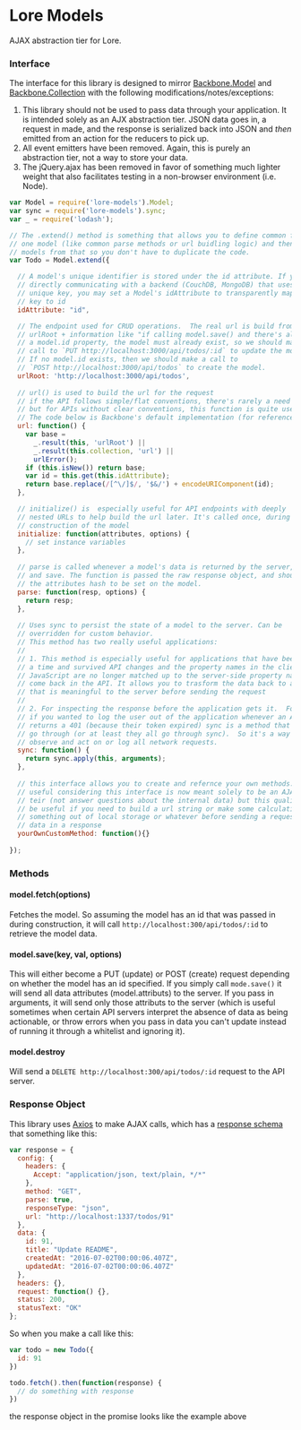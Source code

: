 # Lore Models
AJAX abstraction tier for Lore.

### Interface

The interface for this library is designed to mirror [Backbone.Model](http://backbonejs.org/#Model) and [Backbone.Collection](http://backbonejs.org/#Collection) with the following modifications/notes/exceptions:

1. This library should not be used to pass data through your application. It is intended solely as an AJX abstraction tier. JSON data goes in, a request in made, and the response is serialized back into JSON and *then* emitted from an action for the reducers to pick up.
2. All event emitters have been removed.  Again, this is purely an abstraction tier, not a way to store your data.
3. The jQuery.ajax has been removed in favor of something much lighter weight that also facilitates testing in a non-browser environment (i.e. Node).


```js
var Model = require('lore-models').Model;
var sync = require('lore-models').sync;
var _ = require('lodash');

// The .extend() method is something that allows you to define common functionality in
// one model (like common parse methods or url buidling logic) and then build other
// models from that so you don't have to duplicate the code.
var Todo = Model.extend({

  // A model's unique identifier is stored under the id attribute. If you're 
  // directly communicating with a backend (CouchDB, MongoDB) that uses a different 
  // unique key, you may set a Model's idAttribute to transparently map from that 
  // key to id
  idAttribute: "id",

  // The endpoint used for CRUD operations.  The real url is build from this 
  // urlRoot + information like "if calling model.save() and there's already
  // a model.id property, the model must already exist, so we should make a
  // call to `PUT http://localhost:3000/api/todos/:id` to update the model.
  // If no model.id exists, then we should make a call to 
  // `POST http://localhost:3000/api/todos` to create the model.
  urlRoot: 'http://localhost:3000/api/todos',
  
  // url() is used to build the url for the request
  // if the API follows simple/flat conventions, there's rarely a need to override it
  // but for APIs without clear conventions, this function is quite useful
  // The code below is Backbone's default implementation (for reference)
  url: function() {
    var base =
      _.result(this, 'urlRoot') ||
      _.result(this.collection, 'url') ||
      urlError();
    if (this.isNew()) return base;
    var id = this.get(this.idAttribute);
    return base.replace(/[^\/]$/, '$&/') + encodeURIComponent(id);
  },

  // initialize() is  especially useful for API endpoints with deeply 
  // nested URLs to help build the url later. It's called once, during
  // construction of the model
  initialize: function(attributes, options) {
    // set instance variables
  },
  
  // parse is called whenever a model's data is returned by the server, in fetch, 
  // and save. The function is passed the raw response object, and should return 
  // the attributes hash to be set on the model.
  parse: function(resp, options) {
    return resp;
  },
  
  // Uses sync to persist the state of a model to the server. Can be 
  // overridden for custom behavior.
  // This method has two really useful applications:
  //
  // 1. This method is especially useful for applications that have been around for
  // a time and survived API changes and the property names in the client side
  // JavaScript are no longer matched up to the server-side property names that
  // come back in the API. It allows you to trasform the data back to a format
  // that is meaningful to the server before sending the request
  //
  // 2. For inspecting the response before the application gets it.  For example,
  // if you wanted to log the user out of the application whenever an API response
  // returns a 401 (because their token expired) sync is a method that ALL requests
  // go through (or at least they all go through sync).  So it's a way to
  // observe and act on or log all network requests.
  sync: function() {
    return sync.apply(this, arguments);
  },
  
  // this interface allows you to create and refernce your own methods.  Not very
  // useful considering this interface is now meant solely to be an AJAX abstraction
  // teir (not answer questions about the internal data) but this quality could still
  // be useful if you need to build a url string or make some calculation or pull
  // something out of local storage or whatever before sending a request or parsing
  // data in a response
  yourOwnCustomMethod: function(){}
  
});
```

### Methods

#### model.fetch(options)

Fetches the model. So assuming the model has an id that was passed in during construction, it will call `http://localhost:300/api/todos/:id` to retrieve the model data.

#### model.save(key, val, options)

This will either become a PUT (update) or POST (create) request depending on whether the model has an id specified.  If you simply call `mode.save()` it will send all data attributes (model.attributs) to the server. If you pass in arguments, it will send only those attributs to the server (which is useful sometimes when certain API servers interpret the absence of data as being actionable, or throw errors when you pass in data you can't update instead of running it through a whitelist and ignoring it).

#### model.destroy

Will send a `DELETE http://localhost:300/api/todos/:id` request to the API server.

### Response Object
This library uses [Axios](https://github.com/mzabriskie/axios) to make AJAX calls, which has a [response schema](https://github.com/mzabriskie/axios#response-schema) that something like this:

```js
var response = {
  config: {
    headers: {
      Accept: "application/json, text/plain, */*"
    },
    method: "GET",
    parse: true,
    responseType: "json",
    url: "http://localhost:1337/todos/91"
  },
  data: {
    id: 91,
    title: "Update README",
    createdAt: "2016-07-02T00:00:06.407Z",
    updatedAt: "2016-07-02T00:00:06.407Z"
  },
  headers: {},
  request: function() {},
  status: 200,
  statusText: "OK"
};
```

So when you make a call like this:

```js
var todo = new Todo({
  id: 91
})

todo.fetch().then(function(response) {
  // do something with response
})
```

the response object in the promise looks like the example above

